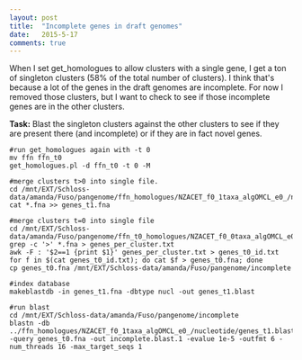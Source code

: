 ```yaml
---
layout: post
title:  "Incomplete genes in draft genomes"
date:   2015-5-17
comments: true
---
```


When I set get_homologues to allow clusters with a single gene, I get a ton of singleton clusters (58% of the total number of clusters). I think that's because a lot of the genes in the draft genomes are incomplete. For now I removed those clusters, but I want to check to see if those incomplete genes are in the other clusters.

**Task:** Blast the singleton clusters against the other clusters to see if they are present there (and incomplete) or if they are in fact novel genes.

~~~~
#run get_homologues again with -t 0
mv ffn ffn_t0
get_homologues.pl -d ffn_t0 -t 0 -M

#merge clusters t>0 into single file. 
cd /mnt/EXT/Schloss-data/amanda/Fuso/pangenome/ffn_homologues/NZACET_f0_1taxa_algOMCL_e0_/nucleotide
cat *.fna >> genes_t1.fna

#merge clusters t=0 into single file
cd /mnt/EXT/Schloss-data/amanda/Fuso/pangenome/ffn_t0_homologues/NZACET_f0_0taxa_algOMCL_e0_
grep -c '>' *.fna > genes_per_cluster.txt
awk -F : '$2==1 {print $1}' genes_per_cluster.txt > genes_t0_id.txt
for f in $(cat genes_t0_id.txt); do cat $f > genes_t0.fna; done
cp genes_t0.fna /mnt/EXT/Schloss-data/amanda/Fuso/pangenome/incomplete

#index database
makeblastdb -in genes_t1.fna -dbtype nucl -out genes_t1.blast

#run blast
cd /mnt/EXT/Schloss-data/amanda/Fuso/pangenome/incomplete
blastn -db ../ffn_homologues/NZACET_f0_1taxa_algOMCL_e0_/nucleotide/genes_t1.blast -query genes_t0.fna -out incomplete.blast.1 -evalue 1e-5 -outfmt 6 -num_threads 16 -max_target_seqs 1
~~~~